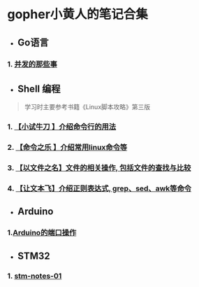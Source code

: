 # gopher小黄人的笔记合集


- ## Go语言

### 1. [并发的那些事](https://github.com/code4EE/yun-notes/golang-notes/blob/main/golang-notes/concurrency.md)

- ## Shell 编程

> 学习时主要参考书籍《Linux脚本攻略》第三版

### 1. [【小试牛刀 】介绍命令行的用法](https://github.com/code4EE/yun-notes/blob/main/shell-notes/shell-notes-01.md)

### 2. [【命令之乐 】介绍常用linux命令等](https://github.com/code4EE/yun-notes/blob/main/shell-notes/shell-notes-02.md)

### 3. [【以文件之名】文件的相关操作, 包括文件的查找与比较](https://github.com/code4EE/yun-notes/blob/main/shell-notes/shell-notes-03.md)

### 4. [【让文本飞】介绍正则表达式, grep、sed、awk等命令](https://github.com/code4EE/yun-notes/blob/main/shell-notes/shell-notes-04.md)

- ## Arduino

### 1.[Arduino的端口操作](https://github.com/code4EE/yun-notes/blob/main/arduino-notes/arduino_port_manipulation.md)

- ## STM32

### 1. [stm-notes-01](https://github.com/code4EE/yun-notes)
